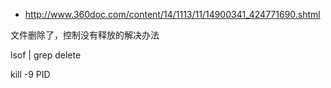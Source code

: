 * http://www.360doc.com/content/14/1113/11/14900341_424771690.shtml

文件删除了，控制没有释放的解决办法

lsof | grep delete

kill -9 PID